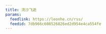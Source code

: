 ```yaml
---
title: 流沙飞逝
params:
  feedlink: https://leonhe.cn/rss/
  feedid: 7db966c608526826ed2d954e4ca554fe
---
```

